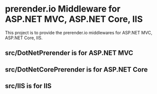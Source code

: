 # prerender.io Middleware for ASP.NET MVC, ASP.NET Core, IIS
This project is to provide the prerender.io middlewares for ASP.NET MVC, ASP.NET Core, IIS.

## src/DotNetPrerender is for ASP.NET MVC
## src/DotNetCorePrerender is for ASP.NET Core
## src/IIS is for IIS

